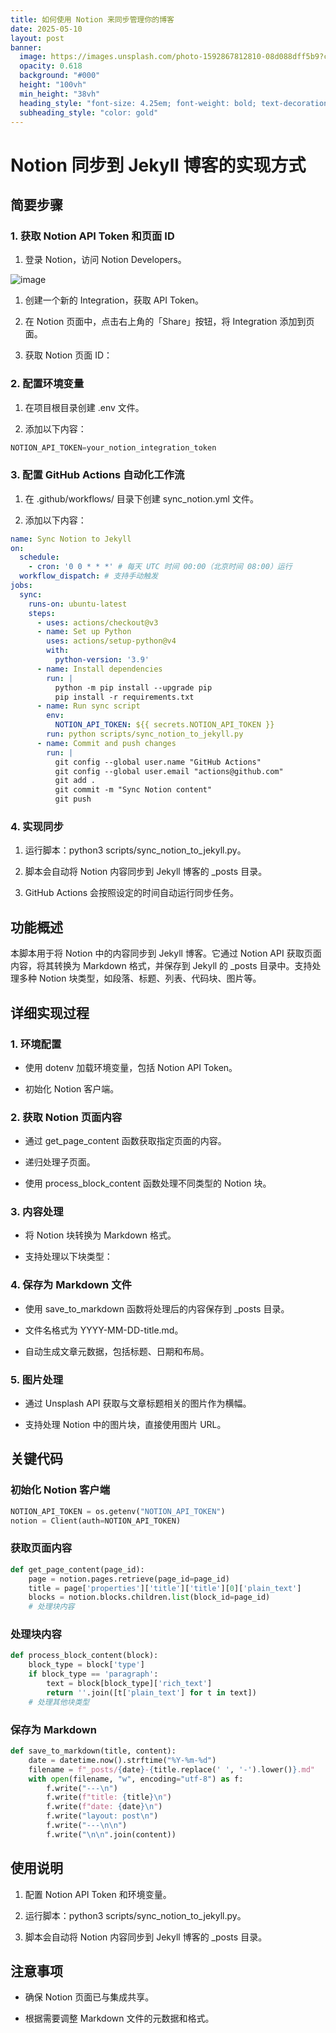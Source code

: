 ```yaml
---
title: 如何使用 Notion 来同步管理你的博客
date: 2025-05-10
layout: post
banner:
  image: https://images.unsplash.com/photo-1592867812810-08d088dff5b9?crop=entropy&cs=tinysrgb&fit=max&fm=jpg&ixid=M3w2OTIwMzJ8MHwxfHJhbmRvbXx8fHx8fHx8fDE3NDY4NTEwNTh8&ixlib=rb-4.1.0&q=80&w=1080
  opacity: 0.618
  background: "#000"
  height: "100vh"
  min_height: "38vh"
  heading_style: "font-size: 4.25em; font-weight: bold; text-decoration: underline"
  subheading_style: "color: gold"
---
```


# Notion 同步到 Jekyll 博客的实现方式

## 简要步骤

### 1. 获取 Notion API Token 和页面 ID

1. 登录 Notion，访问 Notion Developers。

![image](https://prod-files-secure.s3.us-west-2.amazonaws.com/a7a0cc5a-89b9-4cda-8686-1fba0ca52f40/d19c1afe-dea5-4312-9333-786b0ba83054/image.png?X-Amz-Algorithm=AWS4-HMAC-SHA256&X-Amz-Content-Sha256=UNSIGNED-PAYLOAD&X-Amz-Credential=ASIAZI2LB4665EMHWZ4U%2F20250510%2Fus-west-2%2Fs3%2Faws4_request&X-Amz-Date=20250510T042418Z&X-Amz-Expires=3600&X-Amz-Security-Token=IQoJb3JpZ2luX2VjEPT%2F%2F%2F%2F%2F%2F%2F%2F%2F%2FwEaCXVzLXdlc3QtMiJIMEYCIQDQQEBLFmdnUNfFnSU%2FFrtGJfhp4Nt1zafiqynqeqm%2FOQIhANe0O9PYC%2Ff%2BJhLT0KEKaZeFdxEtH1jpcTtFHpBXQPh2KogECJ3%2F%2F%2F%2F%2F%2F%2F%2F%2F%2FwEQABoMNjM3NDIzMTgzODA1IgxpM9UZXq1JNgd1Zj0q3AP1JFgP0mFJYluj947KRv2d9jzo9YixXxRTmQHQG2GcPt%2FQTvBw2jtU8Fymar3rzfPisJLAmt3N2%2B6MgQEj0ui2EKR8ehAcbfwCedZ5gYKryalbJT7kixsVy0k7h6FTaLJBH864iH5eps8J3IFt7SLQ7LRyF5Z7ob2XGjHtD6kVzEh10MSZcRnK%2BtBf1zHdBOJb0Z7H7dAIaWKcqiKw%2FA8UXLkt4Xbie7W2HECWOPtSfME0tUrem9e%2BgpCtnOr1u%2FJ5mX3tntN584b8o7UrJvjZUaDXRJmiISP0ac0h41FTj%2Fu%2BX54a2RnbhL7wg8ITwAvSIXsFTrhhvIrrVbYz75wRBkFvfE94KewddiVJqKiD3Mx64RrcShlHTs7PpPnL7y9FVvYVoOFMmE6DIBUe%2FOPVbJGgIw%2F28BxZZAsXYlcIxKxPoXGRSZPDF7c6SrH70exWmxD8Ji%2BQGLquwUBObgjINJ31ULTvMK6rLu%2F7hSRoy2Z5%2B%2BdhYMn8UAYUKBT29Q5XfC6r4tuP6K%2FRRj7%2FgVu9Fkur918qk%2BDF5WlrKOufcHhRAJ0tGFkZ1WBSptsKBIvCNvDe9nhhA%2FRyrW3G%2BZWTEEGbezbI3c%2Fs7RTfuq2WERi26iiVttDtm9TXVjCOo%2FvABjqkASjJrjKkvf%2BpdC1skxfT8aO%2F%2FFF1Pc3q2CDS9ubOsbLwDkcimRbCc7HlLRO8sLn5etOL2rN%2BKEwJZCnfg5r5D7L8UJfEVWQAcFQ5j6Y9gwcAzY2lbBK6MmpUkudL2JzaUk0LM4yHEz99ii14OTNWXApjv7bOuGaZTFSFZ94tbOOGc%2BE7eFM8%2FlWR7Cw0i65pDz66e6GkJC37hbWLnIl7HyO%2Fywa8&X-Amz-Signature=165849b0d458b62b5d03d5dac12680b448b0a5983b4cc8d21252f9a354f15261&X-Amz-SignedHeaders=host&x-id=GetObject)

1. 创建一个新的 Integration，获取 API Token。

1. 在 Notion 页面中，点击右上角的「Share」按钮，将 Integration 添加到页面。

1. 获取 Notion 页面 ID：


### 2. 配置环境变量

1. 在项目根目录创建 .env 文件。

1. 添加以下内容：

```javascript
NOTION_API_TOKEN=your_notion_integration_token
```

### 3. 配置 GitHub Actions 自动化工作流

1. 在 .github/workflows/ 目录下创建 sync_notion.yml 文件。

1. 添加以下内容：

```yaml
name: Sync Notion to Jekyll
on:
  schedule:
    - cron: '0 0 * * *' # 每天 UTC 时间 00:00（北京时间 08:00）运行
  workflow_dispatch: # 支持手动触发
jobs:
  sync:
    runs-on: ubuntu-latest
    steps:
      - uses: actions/checkout@v3
      - name: Set up Python
        uses: actions/setup-python@v4
        with:
          python-version: '3.9'
      - name: Install dependencies
        run: |
          python -m pip install --upgrade pip
          pip install -r requirements.txt
      - name: Run sync script
        env:
          NOTION_API_TOKEN: ${{ secrets.NOTION_API_TOKEN }}
        run: python scripts/sync_notion_to_jekyll.py
      - name: Commit and push changes
        run: |
          git config --global user.name "GitHub Actions"
          git config --global user.email "actions@github.com"
          git add .
          git commit -m "Sync Notion content"
          git push
```

### 4. 实现同步

1. 运行脚本：python3 scripts/sync_notion_to_jekyll.py。

1. 脚本会自动将 Notion 内容同步到 Jekyll 博客的 _posts 目录。

1. GitHub Actions 会按照设定的时间自动运行同步任务。

## 功能概述

本脚本用于将 Notion 中的内容同步到 Jekyll 博客。它通过 Notion API 获取页面内容，将其转换为 Markdown 格式，并保存到 Jekyll 的 _posts 目录中。支持处理多种 Notion 块类型，如段落、标题、列表、代码块、图片等。

## 详细实现过程

### 1. 环境配置

- 使用 dotenv 加载环境变量，包括 Notion API Token。

- 初始化 Notion 客户端。

### 2. 获取 Notion 页面内容

- 通过 get_page_content 函数获取指定页面的内容。

- 递归处理子页面。

- 使用 process_block_content 函数处理不同类型的 Notion 块。

### 3. 内容处理

- 将 Notion 块转换为 Markdown 格式。

- 支持处理以下块类型：


### 4. 保存为 Markdown 文件

- 使用 save_to_markdown 函数将处理后的内容保存到 _posts 目录。

- 文件名格式为 YYYY-MM-DD-title.md。

- 自动生成文章元数据，包括标题、日期和布局。

### 5. 图片处理

- 通过 Unsplash API 获取与文章标题相关的图片作为横幅。

- 支持处理 Notion 中的图片块，直接使用图片 URL。

## 关键代码

### 初始化 Notion 客户端

```python
NOTION_API_TOKEN = os.getenv("NOTION_API_TOKEN")
notion = Client(auth=NOTION_API_TOKEN)
```

### 获取页面内容

```python
def get_page_content(page_id):
    page = notion.pages.retrieve(page_id=page_id)
    title = page['properties']['title']['title'][0]['plain_text']
    blocks = notion.blocks.children.list(block_id=page_id)
    # 处理块内容
```

### 处理块内容

```python
def process_block_content(block):
    block_type = block['type']
    if block_type == 'paragraph':
        text = block[block_type]['rich_text']
        return ''.join([t['plain_text'] for t in text])
    # 处理其他块类型
```

### 保存为 Markdown

```python
def save_to_markdown(title, content):
    date = datetime.now().strftime("%Y-%m-%d")
    filename = f"_posts/{date}-{title.replace(' ', '-').lower()}.md"
    with open(filename, "w", encoding="utf-8") as f:
        f.write("---\n")
        f.write(f"title: {title}\n")
        f.write(f"date: {date}\n")
        f.write("layout: post\n")
        f.write("---\n\n")
        f.write("\n\n".join(content))
```

## 使用说明

1. 配置 Notion API Token 和环境变量。

1. 运行脚本：python3 scripts/sync_notion_to_jekyll.py。

1. 脚本会自动将 Notion 内容同步到 Jekyll 博客的 _posts 目录。

## 注意事项

- 确保 Notion 页面已与集成共享。

- 根据需要调整 Markdown 文件的元数据和格式。